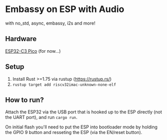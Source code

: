 # Embassy on ESP with Audio
with no_std, async, embassy, i2s and more!

## Hardware
[ESP32-C3 Pico](https://www.wemos.cc/en/latest/c3/c3_pico.html) (for now...)

## Setup
1. Install Rust >=1.75 via rustup (https://rustup.rs/)
2. `rustup target add riscv32imac-unknown-none-elf`


## How to run?
Attach the ESP32 via the USB port that is hooked up to the ESP directly (not the UART port), and run `cargo run`.

On initial flash you'll need to put the ESP into bootloader mode by holding the GPIO 9 button and resseting the ESP (via the EN/reset button).